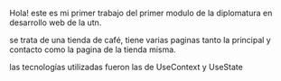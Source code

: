 Hola! este es mi primer trabajo del primer modulo de la diplomatura en desarrollo web de la utn.

se trata de una tienda de café, tiene varias paginas tanto la principal y contacto como la pagina de la tienda misma.

las tecnologías utilizadas fueron las de UseContext y UseState 